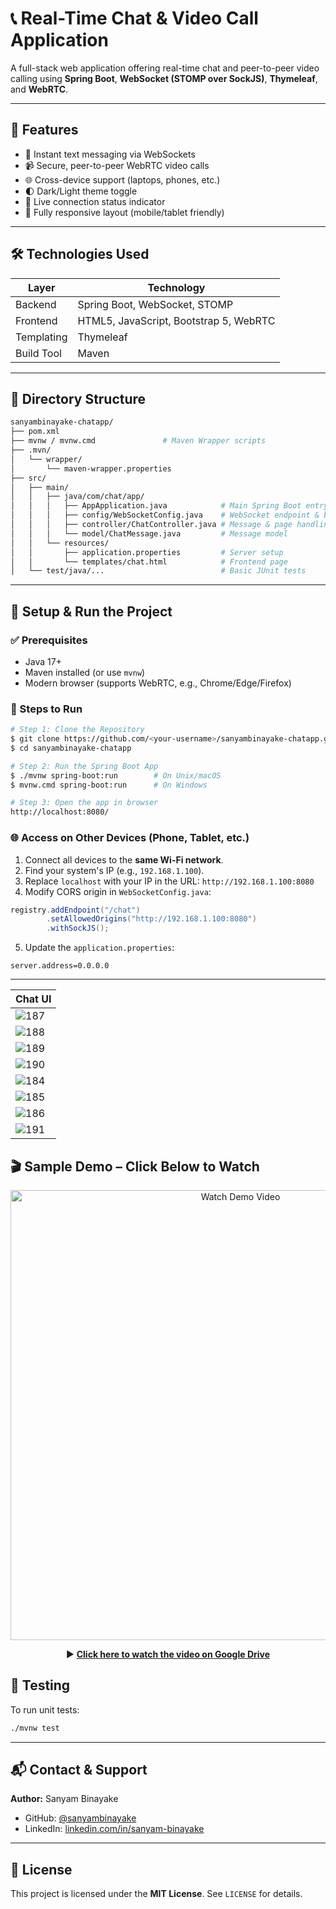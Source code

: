# 📞 Real-Time Chat & Video Call Application

A full-stack web application offering real-time chat and peer-to-peer video calling using **Spring Boot**, **WebSocket (STOMP over SockJS)**, **Thymeleaf**, and **WebRTC**.

---

## 🧩 Features

* 💬 Instant text messaging via WebSockets
* 📹 Secure, peer-to-peer WebRTC video calls
* 🌐 Cross-device support (laptops, phones, etc.)
* 🌓 Dark/Light theme toggle
* 📶 Live connection status indicator
* 📱 Fully responsive layout (mobile/tablet friendly)

---

## 🛠️ Technologies Used

| Layer      | Technology                             |
| ---------- | -------------------------------------- |
| Backend    | Spring Boot, WebSocket, STOMP          |
| Frontend   | HTML5, JavaScript, Bootstrap 5, WebRTC |
| Templating | Thymeleaf                              |
| Build Tool | Maven                                  |

---

## 📂 Directory Structure

```bash
sanyambinayake-chatapp/
├── pom.xml
├── mvnw / mvnw.cmd               # Maven Wrapper scripts
├── .mvn/
│   └── wrapper/
│       └── maven-wrapper.properties
├── src/
│   ├── main/
│   │   ├── java/com/chat/app/
│   │   │   ├── AppApplication.java            # Main Spring Boot entry point
│   │   │   ├── config/WebSocketConfig.java    # WebSocket endpoint & broker config
│   │   │   ├── controller/ChatController.java # Message & page handling
│   │   │   └── model/ChatMessage.java         # Message model
│   │   └── resources/
│   │       ├── application.properties         # Server setup
│   │       └── templates/chat.html            # Frontend page
│   └── test/java/...                          # Basic JUnit tests
```

---

## 🚀 Setup & Run the Project

### ✅ Prerequisites

* Java 17+
* Maven installed (or use `mvnw`)
* Modern browser (supports WebRTC, e.g., Chrome/Edge/Firefox)

### 🔧 Steps to Run

```bash
# Step 1: Clone the Repository
$ git clone https://github.com/<your-username>/sanyambinayake-chatapp.git
$ cd sanyambinayake-chatapp

# Step 2: Run the Spring Boot App
$ ./mvnw spring-boot:run        # On Unix/macOS
$ mvnw.cmd spring-boot:run      # On Windows

# Step 3: Open the app in browser
http://localhost:8080/
```

### 🌐 Access on Other Devices (Phone, Tablet, etc.)

1. Connect all devices to the **same Wi-Fi network**.
2. Find your system's IP (e.g., `192.168.1.100`).
3. Replace `localhost` with your IP in the URL: `http://192.168.1.100:8080`
4. Modify CORS origin in `WebSocketConfig.java`:

```java
registry.addEndpoint("/chat")
        .setAllowedOrigins("http://192.168.1.100:8080")
        .withSockJS();
```

5. Update the `application.properties`:

```properties
server.address=0.0.0.0
```

---

| Chat UI |
|--------|
| ![187](https://github.com/SanyamBinayake/chatApp/blob/b46558c2487d04c43868ddac8816bc6f40be81f7/Screenshot%20(187).png?raw=true) |
| ![188](https://github.com/SanyamBinayake/chatApp/blob/b46558c2487d04c43868ddac8816bc6f40be81f7/Screenshot%20(188).png?raw=true) |
| ![189](https://github.com/SanyamBinayake/chatApp/blob/b46558c2487d04c43868ddac8816bc6f40be81f7/Screenshot%20(189).png?raw=true) |
| ![190](https://github.com/SanyamBinayake/chatApp/blob/b46558c2487d04c43868ddac8816bc6f40be81f7/Screenshot%20(190).png?raw=true) |
| ![184](https://github.com/SanyamBinayake/chatApp/blob/b46558c2487d04c43868ddac8816bc6f40be81f7/Screenshot%20(184).png?raw=true) |
| ![185](https://github.com/SanyamBinayake/chatApp/blob/b46558c2487d04c43868ddac8816bc6f40be81f7/Screenshot%20(185).png?raw=true) |
| ![186](https://github.com/SanyamBinayake/chatApp/blob/b46558c2487d04c43868ddac8816bc6f40be81f7/Screenshot%20(186).png?raw=true) |
| ![191](https://github.com/SanyamBinayake/chatApp/blob/b46558c2487d04c43868ddac8816bc6f40be81f7/Screenshot%20(191).png?raw=true) |


## 🎬 Sample Demo – Click Below to Watch

<p align="center">
  <a href="https://drive.google.com/file/d/15pZ8kQoz6Wq36gj-Ti1bqcH3Zpp8bCXr/view?usp=sharing" target="_blank">
    <img src="https://github.com/SanyamBinayake/chatApp/blob/b46558c2487d04c43868ddac8816bc6f40be81f7/Screenshot%20(186).png?raw=true" alt="Watch Demo Video" width="720"/>
  </a>
</p>

<p align="center">
  ▶️ <b><a href="https://drive.google.com/file/d/15pZ8kQoz6Wq36gj-Ti1bqcH3Zpp8bCXr/view?usp=sharing">Click here to watch the video on Google Drive</a></b>
</p>

## 🧪 Testing

To run unit tests:

```bash
./mvnw test
```

---

## 📬 Contact & Support

**Author:** Sanyam Binayake

* GitHub: [@sanyambinayake](https://github.com/sanyambinayake)
* LinkedIn: [linkedin.com/in/sanyam-binayake](https://www.linkedin.com/in/sanyam-binayake)

---

## 📄 License

This project is licensed under the **MIT License**. See `LICENSE` for details.
